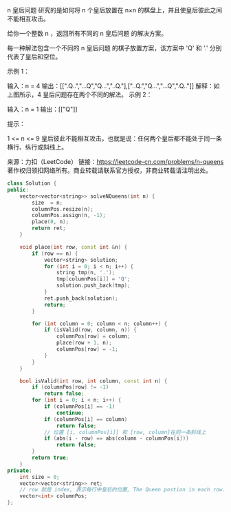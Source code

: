 n 皇后问题 研究的是如何将 n 个皇后放置在 n×n 的棋盘上，并且使皇后彼此之间不能相互攻击。

给你一个整数 n ，返回所有不同的 n 皇后问题 的解决方案。

每一种解法包含一个不同的 n 皇后问题 的棋子放置方案，该方案中 'Q' 和 '.' 分别代表了皇后和空位。

 

示例 1：


输入：n = 4
输出：[[".Q..","...Q","Q...","..Q."],["..Q.","Q...","...Q",".Q.."]]
解释：如上图所示，4 皇后问题存在两个不同的解法。
示例 2：

输入：n = 1
输出：[["Q"]]


提示：

1 <= n <= 9
皇后彼此不能相互攻击，也就是说：任何两个皇后都不能处于同一条横行、纵行或斜线上。

来源：力扣（LeetCode）
链接：https://leetcode-cn.com/problems/n-queens
著作权归领扣网络所有。商业转载请联系官方授权，非商业转载请注明出处。



```cpp
class Solution {
public:
    vector<vector<string>> solveNQueens(int n) {
        size  = n;
        columnPos.resize(n);
        columnPos.assign(n, -1);
        place(0, n);
        return ret; 
    }

    void place(int row, const int &n) {
        if (row == n) {
            vector<string> solution;
            for (int i = 0; i < n; i++) {
                string tmp(n, '.');
                tmp[columnPos[i]] = 'Q';
                solution.push_back(tmp);
            }
            ret.push_back(solution);
            return;
        }

        for (int column = 0; column < n; column++) {
            if (isValid(row, column, n)) {
                columnPos[row] = column;
                place(row + 1, n);
                columnPos[row] = -1;
            }
        }
    }

    bool isValid(int row, int column, const int n) {
        if (columnPos[row] != -1)
            return false;
        for (int i = 0; i < n; i++) {
            if (columnPos[i] == -1)
                continue;
            if (columnPos[i] == column)
                return false;
            // 位置 [i, columnPos[i]] 和 [row, column]在同一条斜线上
            if (abs(i - row) == abs(column - columnPos[i]))
                return false;
        }
        return true;
    }
private:
    int size = 0;
    vector<vector<string>> ret;
	// row 就是 index, 表示每行中皇后的位置, The Queen postion in each row.
    vector<int> columnPos;
};
```

